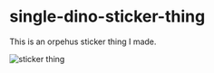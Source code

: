 # single-dino-sticker-thing
This is an orpehus sticker thing I made.

![sticker thing](https://github.com/user-attachments/assets/d9d09620-5e4e-4bee-9fb9-3b82c9176b02)
